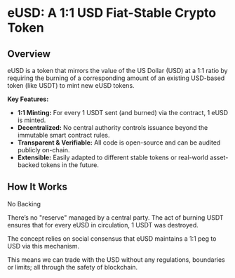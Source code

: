 # eUSD: A 1:1 USD Fiat-Stable Crypto Token
## Overview

eUSD is a token that mirrors the value of the US Dollar (USD) at a 1:1 ratio by requiring the burning of a corresponding amount of an existing USD-based token (like USDT) to mint new eUSD tokens.

**Key Features:**
- **1:1 Minting:** For every 1 USDT sent (and burned) via the contract, 1 eUSD is minted.
- **Decentralized:** No central authority controls issuance beyond the immutable smart contract rules.
- **Transparent & Verifiable:** All code is open-source and can be audited publicly on-chain.
- **Extensible:** Easily adapted to different stable tokens or real-world asset-backed tokens in the future.

## How It Works

No Backing

There’s no "reserve" managed by a central party. The act of burning USDT ensures that for every eUSD in circulation, 1 USDT was destroyed.

The concept relies on social consensus that eUSD maintains a 1:1 peg to USD via this mechanism.



This means we can trade with the USD without any regulations, boundaries or limits; all through the safety of blockchain.
